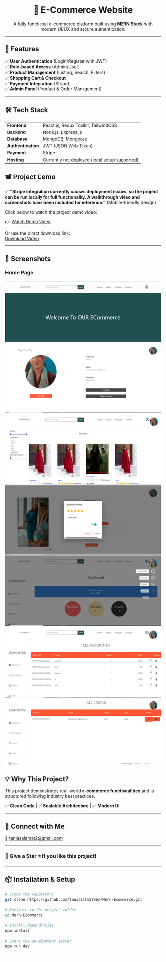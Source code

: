 ## <h1 align="center">🏪 E-Commerce Website</h1>

<p align="center">
  A fully functional e-commerce platform built using <strong>MERN Stack</strong> with modern UI/UX and secure authentication.
</p>

---

## 🚀 Features

✅ <strong>User Authentication</strong> (Login/Register with JWT)  
✅ <strong>Role-based Access</strong> (Admin/User)  
✅ <strong>Product Management</strong> (Listing, Search, Filters)  
✅ <strong>Shopping Cart & Checkout</strong>  
✅ <strong>Payment Integration</strong> (Stripe)  
✅ <strong>Admin Panel</strong> (Product & Order Management)  

---

## 🛠 Tech Stack

<table>
  <tr>
    <td><strong>Frontend</strong></td>
    <td>React.js, Redux Toolkit, TailwindCSS</td>
  </tr>
  <tr>
    <td><strong>Backend</strong></td>
    <td>Node.js, Express.js</td>
  </tr>
  <tr>
    <td><strong>Database</strong></td>
    <td>MongoDB, Mongoose</td>
  </tr>
  <tr>
    <td><strong>Authentication</strong></td>
    <td>JWT (JSON Web Token)</td>
  </tr>
  <tr>
    <td><strong>Payment</strong></td>
    <td>Stripe</td>
  </tr>
  <tr>
    <td><strong>Hosting</strong></td>
    <td>Currently not deployed (local setup supported)</td>
  </tr>
</table>

## 📽️ Project Demo
✅ <strong>“Stripe integration currently causes deployment issues, so the project can be run locally for full functionality. A walkthrough video and screenshots have been included for reference.”</strong> (Mobile-friendly design) 

Click below to watch the project demo video:

👉 [Watch Demo Video](https://drive.google.com/file/d/1XTsPPbKmAhnC5ImMAxrtgZAL9Rfp5Buy/view)

Or use the direct download link:  
[Download Video](https://drive.google.com/uc?export=download&id=1XTsPPbKmAhnC5ImMAxrtgZAL9Rfp5Buy)


---

## 📸 Screenshots

### Home Page
![Home Page](frontend/src/images/1.PNG)
![Profile Page](frontend/src/images/2.PNG)
![Products Page](frontend/src/images/3.PNG)
![Product Detail Page](frontend/src/images/4.PNG)
![Admin Dashboard Page](frontend/src/images/6.PNG)
![Admin All Products Page](frontend/src/images/7.PNG)
![Admin All Users Page](frontend/src/images/9.PNG)



## 💡 Why This Project?

This project demonstrates real-world **e-commerce functionalities** and is structured following industry best practices.


✅ **Clean Code** | ✅ **Scalable Architecture** | ✅ **Modern UI**

---

## 🔗 Connect with Me

📧 taniasalamat2@gmail.com   

---

### 🎯 **Give a Star ⭐ if you like this project!**


---

## 📦 Installation & Setup

```bash
# Clone the repository
git clone https://github.com/taniasalmatwbm/Mern-Ecommerce.git

# Navigate to the project folder
cd Mern-Ecommerce

# Install dependencies
npm install

# Start the development server
npm run dev

---